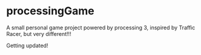 # processingGame
A small personal game project powered by processing 3, inspired by Traffic Racer, but very different!!!

Getting updated!
